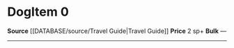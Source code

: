 ﻿---
id: '1675'
item_category: Animals and Gear
item_subcategory: Animals
level: '0'
name: Dog
price: 2 sp
rarity: Common
source: '[[DATABASE/source/Travel Guide|Travel Guide]]'
subcategory: animalgear
type: Item

---
# Dog<span class="item-type">Item 0</span>

**Source** [[DATABASE/source/Travel Guide|Travel Guide]]
**Price** 2 sp+
**Bulk** —

---